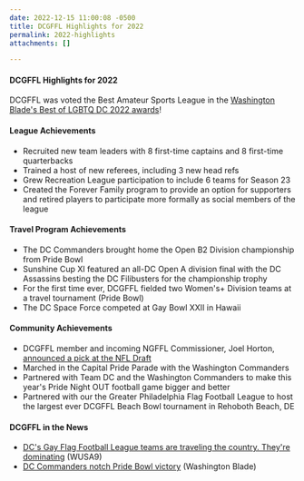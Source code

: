 ```yaml
---
date: 2022-12-15 11:00:08 -0500
title: DCGFFL Highlights for 2022
permalink: 2022-highlights
attachments: []

---
```

#### DCGFFL Highlights for 2022

DCGFFL was voted the Best Amateur Sports League in the [Washington Blade's Best of LGBTQ DC 2022 awards](https://www.washingtonblade.com/2022/10/20/best-of-lgbtq-dc-2022/)!

#### League Achievements

* Recruited new team leaders with 8 first-time captains and 8 first-time quarterbacks
* Trained a host of new referees, including 3 new head refs
* Grew Recreation League participation to include 6 teams for Season 23
* Created the Forever Family program to provide an option for supporters and retired players to participate more formally as social members of the league

#### Travel Program Achievements

* The DC Commanders brought home the Open B2 Division championship from Pride Bowl
* Sunshine Cup XI featured an all-DC Open A division final with the DC Assassins besting the DC Filibusters for the championship trophy
* For the first time ever, DCGFFL fielded two Women's+ Division teams at a travel tournament (Pride Bowl)
* The DC Space Force competed at Gay Bowl XXII in Hawaii

#### Community Achievements

* DCGFFL member and incoming NGFFL Commissioner, Joel Horton, [announced a pick at the NFL Draft](https://www.outsports.com/2022/4/25/23039859/arizona-cardinals-nfl-draft-pick-gay-player-joel-horton)
* Marched in the Capital Pride Parade with the Washington Commanders
* Partnered with Team DC and the Washington Commanders to make this year's Pride Night OUT football game bigger and better
* Partnered with our the Greater Philadelphia Flag Football League to host the largest ever DCGFFL Beach Bowl tournament in Rehoboth Beach, DE

#### DCGFFL in the News

* [DC's Gay Flag Football League teams are traveling the country. They're dominating](https://www.wusa9.com/article/entertainment/television/programs/open-mic/gay-flag-football-league-dc/65-61949b86-bd69-4e72-a765-03b0dbdddbea "https://www.wusa9.com/article/entertainment/television/programs/open-mic/gay-flag-football-league-dc/65-61949b86-bd69-4e72-a765-03b0dbdddbea") (WUSA9)
* [DC Commanders notch Pride Bowl victory](https://www.washingtonblade.com/2022/07/26/dc-commanders-notch-pride-bowl-victory/ "https://www.washingtonblade.com/2022/07/26/dc-commanders-notch-pride-bowl-victory/") (Washington Blade)